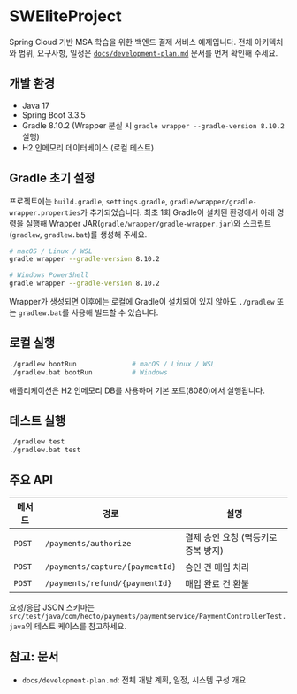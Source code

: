 # SWEliteProject

Spring Cloud 기반 MSA 학습을 위한 백엔드 결제 서비스 예제입니다. 전체 아키텍처와 범위, 요구사항, 일정은 [`docs/development-plan.md`](docs/development-plan.md) 문서를 먼저 확인해 주세요.

## 개발 환경
- Java 17
- Spring Boot 3.3.5
- Gradle 8.10.2 (Wrapper 분실 시 `gradle wrapper --gradle-version 8.10.2` 실행)
- H2 인메모리 데이터베이스 (로컬 테스트)

## Gradle 초기 설정
프로젝트에는 `build.gradle`, `settings.gradle`, `gradle/wrapper/gradle-wrapper.properties`가 추가되었습니다. 최초 1회 Gradle이 설치된 환경에서 아래 명령을 실행해 Wrapper JAR(`gradle/wrapper/gradle-wrapper.jar`)와 스크립트(`gradlew`, `gradlew.bat`)를 생성해 주세요.

```bash
# macOS / Linux / WSL
gradle wrapper --gradle-version 8.10.2

# Windows PowerShell
gradle wrapper --gradle-version 8.10.2
```

Wrapper가 생성되면 이후에는 로컬에 Gradle이 설치되어 있지 않아도 `./gradlew` 또는 `gradlew.bat`를 사용해 빌드할 수 있습니다.

## 로컬 실행
```bash
./gradlew bootRun              # macOS / Linux / WSL
./gradlew.bat bootRun          # Windows
```

애플리케이션은 H2 인메모리 DB를 사용하며 기본 포트(8080)에서 실행됩니다.

## 테스트 실행
```bash
./gradlew test
./gradlew.bat test
```

## 주요 API
| 메서드 | 경로 | 설명 |
| --- | --- | --- |
| `POST` | `/payments/authorize` | 결제 승인 요청 (멱등키로 중복 방지) |
| `POST` | `/payments/capture/{paymentId}` | 승인 건 매입 처리 |
| `POST` | `/payments/refund/{paymentId}` | 매입 완료 건 환불 |

요청/응답 JSON 스키마는 `src/test/java/com/hecto/payments/paymentservice/PaymentControllerTest.java`의 테스트 케이스를 참고하세요.

## 참고: 문서
- `docs/development-plan.md`: 전체 개발 계획, 일정, 시스템 구성 개요
